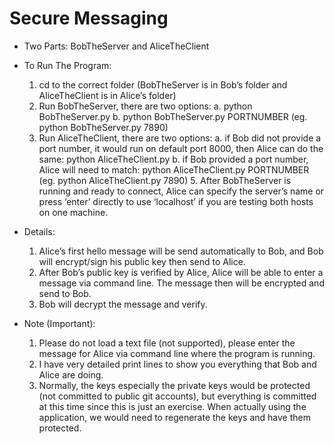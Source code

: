 # Secure Messaging

* Two Parts: BobTheServer and AliceTheClient

* To Run The Program: 

	1. cd to the correct folder (BobTheServer is in Bob’s folder and AliceTheClient is in Alice’s folder)
	2. Run BobTheServer, there are two options:
		a. python BobTheServer.py 
		b. python BobTheServer.py PORTNUMBER (eg. python BobTheServer.py 7890)
	3. Run AliceTheClient, there are two options:
		a. if Bob did not provide a port number, it would run on default port 8000, then Alice can do the same: python AliceTheClient.py
		b. if Bob provided a port number, Alice will need to match: python AliceTheClient.py PORTNUMBER (eg. python AliceTheClient.py 7890)
        5. After BobTheServer is running and ready to connect, Alice can specify the server’s name or press ‘enter’ directly to use ‘localhost’ 
	   if you are testing both hosts on one machine.

* Details: 

	1. Alice’s first hello message will be send automatically to Bob, and Bob will encrypt/sign his public key then send to Alice.
	2. After Bob’s public key is verified by Alice, Alice will be able to enter a message via command line. The message then will be encrypted and send to Bob.
	3. Bob will decrypt the message and verify. 

* Note (Important): 
	
	1. Please do not load a text file (not supported), please enter the message for Alice via command line where the program is running.
	2. I have very detailed print lines to show you everything that Bob and Alice are doing. 
	3. Normally, the keys especially the private keys would be protected (not committed to public git accounts), but everything is committed at this time since this is just an exercise. When actually using the application, we would need to regenerate the keys and have them protected. 
